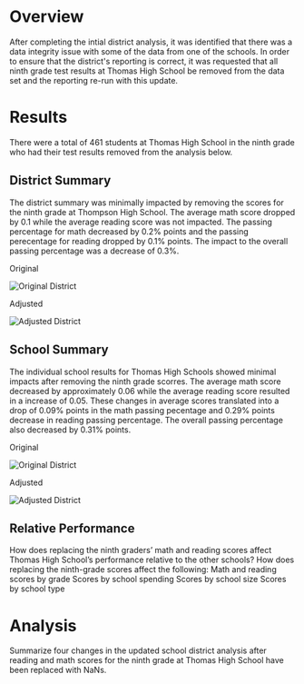 # Overview
After completing the intial district analysis, it was identified that there was a data integrity issue with some of the data from one of the schools. In order to ensure that the district's reporting is correct, it was requested that all ninth grade test results at Thomas High School be removed from the data set and the reporting re-run with this update.  


# Results
There were a total of 461 students at Thomas High School in the ninth grade who had their test results removed from the analysis below.

## District Summary
The district summary was minimally impacted by removing the scores for the ninth grade at Thompson High School. The average math score dropped by 0.1 while the average reading score was not impacted. The passing percentage for math decreased by 0.2% points and the passing perecentage for reading dropped by 0.1% points. The impact to the overall passing percentage was a decrease of 0.3%.

Original

![Original District](../main/Resources/district_original.png)

Adjusted

![Adjusted District](../main/Resources/district_adjusted.png)

## School Summary
The individual school results for Thomas High Schools showed minimal impacts after removing the ninth grade scorres. The average math score decreased by approximately 0.06 while the average reading score resulted in a increase of 0.05. These changes in average scores translated into a drop of 0.09% points in the math passing pecentage and 0.29% points  decrease in reading passing percentage. The overall passing percentage also decreased by 0.31% points.

Original

![Original District](../main/Resources/thomas_original.png)

Adjusted

![Adjusted District](../main/Resources/thomas_adjusted.png)

## Relative Performance



How does replacing the ninth graders’ math and reading scores affect Thomas High School’s performance relative to the other schools?
How does replacing the ninth-grade scores affect the following:
Math and reading scores by grade
Scores by school spending
Scores by school size
Scores by school type
# Analysis

Summarize four changes in the updated school district analysis after reading and math scores for the ninth grade at Thomas High School have been replaced with NaNs.
